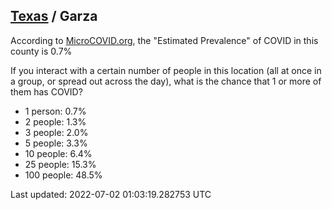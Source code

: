 
## [Texas](/united-states/texas) / Garza

According to [MicroCOVID.org](http://microcovid.org),
the "Estimated Prevalence" of COVID in this county is 0.7%

If you interact with a certain number of people in this location
(all at once in a group, or spread out across the day), what is the chance that
1 or more of them has COVID?

- 1 person: 0.7%
- 2 people: 1.3%
- 3 people: 2.0%
- 5 people: 3.3%
- 10 people: 6.4%
- 25 people: 15.3%
- 100 people: 48.5%

Last updated: 2022-07-02 01:03:19.282753 UTC
